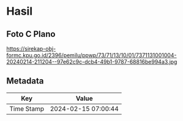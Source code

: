 # Hasil

## Foto C Plano

https://sirekap-obj-formc.kpu.go.id/2396/pemilu/ppwp/73/71/13/10/01/7371131001004-20240214-211204--97e62c9c-dcb4-49b1-9787-68816be994a3.jpg


## Metadata

| Key        | Value               |
| ---------- | ------------------- |
| Time Stamp | 2024-02-15 07:00:44 |



